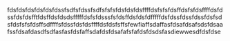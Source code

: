 fdsfdsfdsfdsfdsfdssfsdfsfdssfsdfsfsfsfdsfdsfdsffffdsfsfsfdsffdsfsfdsffffdsfdssfdsfdsfftfdsffdsfdsdsfffffdsfsfdsssfsfdsffdsfdsfdfffffdsfdssfdssfdssfdsfsdsfdsfsfsfdsffsdffffsfdssfdsfdsffffdsfdsfsffsfewfiaffsdaffasfdsafdsafsdsfdsaafssfdsafdasdfsdfasfasfdsfaffsdafdsfdsafafsfafdsfdsdsfasdiewwesdfdsfdse
